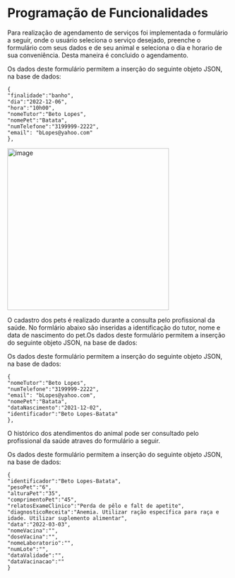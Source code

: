 # Programação de Funcionalidades

Para realização de agendamento de serviços foi implementada o formulário a seguir, onde o usuário seleciona o serviço desejado, preenche o formulário com seus dados e de seu animal e seleciona o dia e horario de sua conveniência. Desta maneira é concluido o agendamento.





Os dados deste formulário permitem a inserção do seguinte objeto JSON, na base de dados:

    {
    "finalidade":"banho",
    "dia":"2022-12-06",
    "hora":"10h00",
    "nomeTutor":"Beto Lopes",
    "nomePet":"Batata",
    "numTelefone":"3199999-2222",
    "email": "bLopes@yahoo.com"
    },
<img width="366" alt="image" src="https://user-images.githubusercontent.com/107723446/206936091-8d208294-4d24-405c-b78c-f726a64b1c0e.png">



O cadastro dos pets é realizado durante a consulta pelo profissional da saúde. No formlário abaixo são inseridas a identificação do tutor, nome e data de nascimento do pet.Os dados deste formulário permitem a inserção do seguinte objeto JSON, na base de dados:



Os dados deste formulário permitem a inserção do seguinte objeto JSON, na base de dados:

    {
    "nomeTutor":"Beto Lopes",
    "numTelefone":"3199999-2222",
    "email": "bLopes@yahoo.com",
    "nomePet":"Batata",
    "dataNascimento":"2021-12-02",
    "identificador":"Beto Lopes-Batata"
    },


O histórico dos atendimentos do animal pode ser consultado pelo profissional da saúde atraves do formulário a seguir. 


Os dados deste formulário permitem a inserção do seguinte objeto JSON, na base de dados:

    {
    "identificador":"Beto Lopes-Batata",
    "pesoPet":"6",
    "alturaPet":"35",
    "comprimentoPet":"45",
    "relatosExameClinico":"Perda de pêlo e falt de apetite",
    "diagnosticoReceita":"Anemia. Utilizar ração específica para raça e idade. Utilizar suplemento alimentar",
    "data":"2022-03-03",
    "nomeVacina":"",
    "doseVacina":"",
    "nomeLaboratorio":"",
    "numLote":"",
    "dataValidade":"",
    "dataVacinacao":""
    }

<!--
<span style="color:red">Pré-requisitos: <a href="2-Especificação do Projeto.md"> Especificação do Projeto</a></span>, <a href="3-Projeto de Interface.md"> Projeto de Interface</a>, <a href="4-Metodologia.md"> Metodologia</a>, <a href="3-Projeto de Interface.md"> Projeto de Interface</a>, <a href="5-Arquitetura da Solução.md"> Arquitetura da Solução</a>

Implementação do sistema descritas por meio dos requisitos funcionais e/ou não funcionais. Deve relacionar os requisitos atendidos os artefatos criados (código fonte) além das estruturas de dados utilizadas e as instruções para acesso e verificação da implementação que deve estar funcional no ambiente de hospedagem.

Para cada requisito funcional, pode ser entregue um artefato desse tipo


> **Links Úteis**:
>
> - [Trabalhando com HTML5 Local Storage e JSON](https://www.devmedia.com.br/trabalhando-com-html5-local-storage-e-json/29045)
> - [JSON Tutorial](https://www.w3resource.com/JSON)
> - [JSON Data Set Sample](https://opensource.adobe.com/Spry/samples/data_region/JSONDataSetSample.html)
> - [JSON - Introduction (W3Schools)](https://www.w3schools.com/js/js_json_intro.asp)
> - [JSON Tutorial (TutorialsPoint)](https://www.tutorialspoint.com/json/index.htm) -->

